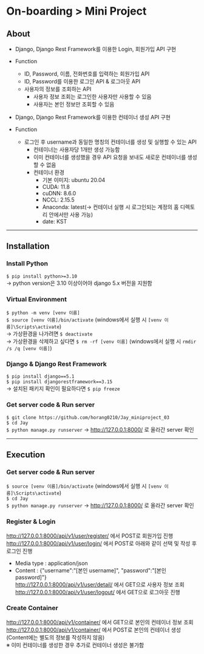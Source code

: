 # On-boarding > Mini Project
## About
- Django, Django Rest Framework를 이용한 Login, 회원가입 API 구현
- Function
  - ID, Password, 이름, 전화번호를 입력하는 회원가입 API
  - ID, Password를 이용한 로그인 API & 로그아웃 API
  - 사용자의 정보를 조회하는 API
    - 사용자 정보 조회는 로그인한 사용자만 사용할 수 있음
    - 사용자는 본인 정보만 조회할 수 있음

- Django, Django Rest Framework를 이용한 컨테이너 생성 API 구현
- Function
  - 로그인 후 username과 동일한 명칭의 컨테이너를 생성 및 실행할 수 있는 API
    - 컨테이너는 사용자당 1개만 생성 가능함
    - 이미 컨테이너를 생성했을 경우 API 요청을 보내도 새로운 컨테이너를 생성할 수 없음
    - 컨테이너 환경
      - 기본 이미지: ubuntu 20.04
      - CUDA: 11.8
      - cuDNN: 8.6.0
      - NCCL: 2.15.5
      - Anaconda: latest(&rarr; 컨테이너 실행 시 로그인되는 계정의 홈 디렉토리 안에서만 사용 가능) 
      - date: KST

---
## Installation
### Install Python
`$ pip install python>=3.10`</br>
&rarr; python version은 3.10 이상이어야 django 5.x 버전을 지원함 </br>

### Virtual Environment 
`$ python -m venv [venv 이름] `</br>
`$ source [venv 이름]/bin/activate`  (windows에서 실행 시 `[venv 이름]\Scripts\activate`)</br>
&rarr; 가상환경을 나가려면 `$ deactivate` </br>
&rarr; 가상환경을 삭제하고 싶다면 `$ rm -rf [venv 이름]` (windows에서 실행 시 `rmdir /s /q [venv 이름]`)</br>

### Django & Django Rest Framework
`$ pip install django==5.1`</br>
`$ pip install djangorestframework==3.15`</br>
&rarr; 설치된 패키지 확인이 필요하다면 `$ pip freeze `</br>

### Get server code & Run server
`$ git clone https://github.com/horang0210/Jay_miniproject_03`</br>
`$ cd Jay`</br>
`$ python manage.py runserver` &rarr; http://127.0.0.1:8000/ 로 올라간 server 확인</br>

---
## Execution
### Get server code & Run server
`$ source [venv 이름]/bin/activate`  (windows에서 실행 시 `[venv 이름]\Scripts\activate`)</br>
`$ cd Jay`</br>
`$ python manage.py runserver` &rarr; http://127.0.0.1:8000/ 로 올라간 server 확인</br>

### Register & Login
http://127.0.0.1:8000/api/v1/user/register/ 에서 POST로 회원가입 진행</br>
http://127.0.0.1:8000/api/v1/user/login/ 에서 POST로 아래와 같이 선택 및 작성 후 로그인 진행</br>
  - Media type : application/json</br>
  - Content : {"username":"[본인 username]", "password":"[본인 password]"}</br>
http://127.0.0.1:8000/api/v1/user/detail/ 에서 GET으로 사용자 정보 조회 </br>
http://127.0.0.1:8000/api/v1/user/logout/ 에서 GET으로 로그아웃 진행</br>

### Create Container
http://127.0.0.1:8000/api/v1/container/ 에서 GET으로 본인의 컨테이너 정보 조회 </br>
http://127.0.0.1:8000/api/v1/container/ 에서 POST로 본인의 컨테이너 생성</br>
(Content에는 별도의 정보를 작성하지 않음)</br>
※ 이미 컨테이너를 생성한 경우 추가로 컨테이너 생성은 불가함</br>